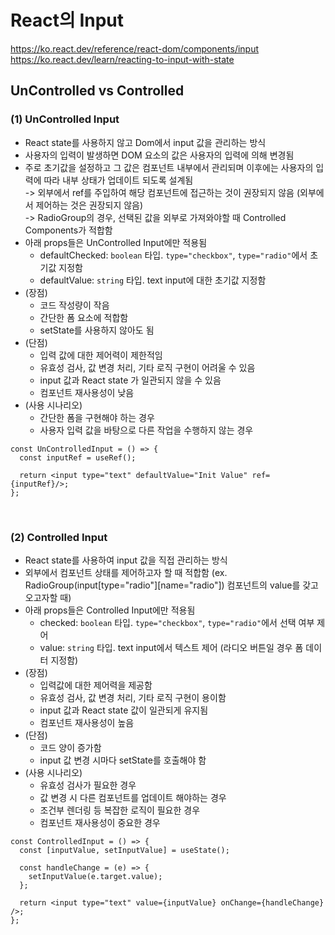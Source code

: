 # React의 Input
https://ko.react.dev/reference/react-dom/components/input
https://ko.react.dev/learn/reacting-to-input-with-state

## UnControlled vs Controlled
### (1) UnControlled Input
- React state를 사용하지 않고 Dom에서 input 값을 관리하는 방식
- 사용자의 입력이 발생하면 DOM 요소의 값은 사용자의 입력에 의해 변경됨
- 주로 초기값을 설정하고 그 값은 컴포넌트 내부에서 관리되며 이후에는 사용자의 입력에 따라 내부 상태가 업데이트 되도록 설계됨   
-> 외부에서 ref를 주입하여 해당 컴포넌트에 접근하는 것이 권장되지 않음 (외부에서 제어하는 것은 권장되지 않음)  
-> RadioGroup의 경우, 선택된 값을 외부로 가져와야할 때 Controlled Components가 적합함
- 아래 props들은 UnControlled Input에만 적용됨
  - defaultChecked: `boolean` 타입. `type="checkbox"`, `type="radio"`에서 초기값 지정함
  - defaultValue: `string` 타입. text input에 대한 초기값 지정함
- (장점)
  - 코드 작성량이 작음
  - 간단한 폼 요소에 적합함
  - setState를 사용하지 않아도 됨
- (단점)
  - 입력 값에 대한 제어력이 제한적임
  - 유효성 검사, 값 변경 처리, 기타 로직 구현이 어려울 수 있음
  - input 값과 React state 가 일관되지 않을 수 있음
  - 컴포넌트 재사용성이 낮음
- (사용 시나리오)
  - 간단한 폼을 구현해야 하는 경우
  - 사용자 입력 값을 바탕으로 다른 작업을 수행하지 않는 경우

```
const UnControlledInput = () => {
  const inputRef = useRef();

  return <input type="text" defaultValue="Init Value" ref={inputRef}/>;
};
```

<br/>

### (2) Controlled Input
- React state를 사용하여 input 값을 직접 관리하는 방식
- 외부에서 컴포넌트 상태를 제어하고자 할 때 적합함 (ex. RadioGroup(input[type="radio"][name="radio"]) 컴포넌트의 value를 갖고 오고자할 때)
- 아래 props들은 Controlled Input에만 적용됨
  - checked: `boolean` 타입. `type="checkbox"`, `type="radio"`에서 선택 여부 제어
  - value: `string` 타입. text input에서 텍스트 제어 (라디오 버튼일 경우 폼 데이터 지정함)
- (장점)
  - 입력값에 대한 제어력을 제공함
  - 유효성 검사, 값 변경 처리, 기타 로직 구현이 용이함
  - input 값과 React state 값이 일관되게 유지됨
  - 컴포넌트 재사용성이 높음
- (단점)
  - 코드 양이 증가함
  - input 값 변경 시마다 setState를 호출해야 함
- (사용 시나리오)
  - 유효성 검사가 필요한 경우
  - 값 변경 시 다른 컴포넌트를 업데이트 해야하는 경우
  - 조건부 렌더링 등 복잡한 로직이 필요한 경우
  - 컴포넌트 재사용성이 중요한 경우

```
const ControlledInput = () => {
  const [inputValue, setInputValue] = useState();

  const handleChange = (e) => {
    setInputValue(e.target.value);
  };

  return <input type="text" value={inputValue} onChange={handleChange} />;
};
```
